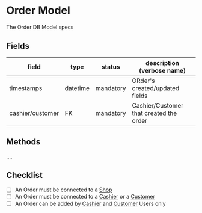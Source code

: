 # Order Model

The Order DB Model specs

## Fields

| field            | type     | status    | description (verbose name)              |
| ---------------- | -------- | --------- | --------------------------------------- |
| timestamps       | datetime | mandatory | ORder's created/updated fields          |
| cashier/customer | FK       | mandatory | Cashier/Customer that created the order |

## Methods

....

## Checklist

- [ ] An Order must be connected to a [Shop](shop.md)
- [ ] An Order must be connected to a [Cashier](cashier.md) or a [Customer](customer.md)
- [ ] An Order can be added by [Cashier](cashier.md) and [Customer](customer.md) Users only
